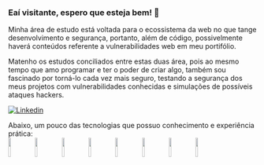 
### Eaí visitante, espero que esteja bem! 👋 <br>

Minha área de estudo está voltada para o ecossistema da web no que tange desenvolvimento e segurança, portanto, além de código, possivelmente haverá conteúdos referente a vulnerabilidades web em meu portifólio.

Matenho os estudos conciliados entre estas duas área, pois ao mesmo tempo que amo programar e ter o poder de criar algo, também sou fascinado por torná-lo cada vez mais seguro, testando a segurança dos meus projetos com vulnerabilidades conhecidas e simulações de possíveis ataques hackers.


[![Linkedin](https://img.shields.io/badge/-LinkedIn-blue?style=flat&logo=Linkedin&logoColor=white)](https://www.linkedin.com/in/v-jorge-neto/)


Abaixo, um pouco das tecnologias que possuo conhecimento e experiência prática:<br>
<code><img width="10%" src="https://www.vectorlogo.zone/logos/javascript/javascript-ar21.svg"></code>
<code><img width="10%" src="https://www.vectorlogo.zone/logos/python/python-ar21.svg"></code>
<code><img width="10%" src="https://www.vectorlogo.zone/logos/w3_html5/w3_html5-ar21.svg"></code>
<code><img width="10%" src="https://www.vectorlogo.zone/logos/w3_css/w3_css-ar21.svg"></code>
<code><img width="10%" src="https://www.vectorlogo.zone/logos/git-scm/git-scm-ar21.svg"></code>
<code><img width="10%" src="https://www.vectorlogo.zone/logos/github/github-ar21.svg"></code>
<code><img width="10%" src="https://www.vectorlogo.zone/logos/reactjs/reactjs-ar21.svg"></code>
<code><img width="10%" src="https://www.vectorlogo.zone/logos/nodejs/nodejs-horizontal.svg"></code>
<br />
